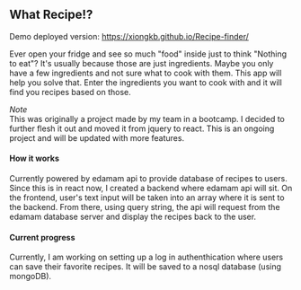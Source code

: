 ## What Recipe!?

Demo deployed version: https://xiongkb.github.io/Recipe-finder/

Ever open your fridge and see so much "food" inside just to think "Nothing to eat"? It's usually because those are just ingredients. Maybe you only have a few ingredients and not sure what to cook with them. This app will help you solve that. Enter the ingredients you want to cook with and it will find you recipes based on those.

*Note*  
This was originally a project made by my team in a bootcamp. I decided to further flesh it out and moved it from jquery
to react. This is an ongoing project and will be updated with more features.

#### How it works
Currently powered by edamam api to provide database of recipes to users. Since this is in react now, I created a backend where edamam api will sit. On the frontend, user's text input will be taken into an array where it is sent to the backend. From there, using query string, the api will request from the edamam database server and display the recipes back to the user.

#### Current progress
Currently, I am working on setting up a log in authenthication where users can save their favorite recipes. It will be 
saved to a nosql database (using mongoDB).